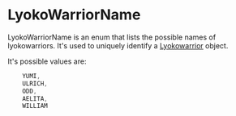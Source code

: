 # LyokoWarriorName

LyokoWarriorName is an enum that lists the possible names of lyokowarriors. It's used to uniquely identify a [Lyokowarrior](https://github.com/LyokoAPI/LyokoAPIDoc/tree/a5b2e71d661b5e232a313d2e947906767206bc6f/docs/LyokoAPI/VirtualEntities/LyokoWarrior/Lyokowarrior.md) object.

It's possible values are:

```csharp
    YUMI,
    ULRICH,
    ODD,
    AELITA,
    WILLIAM
```
